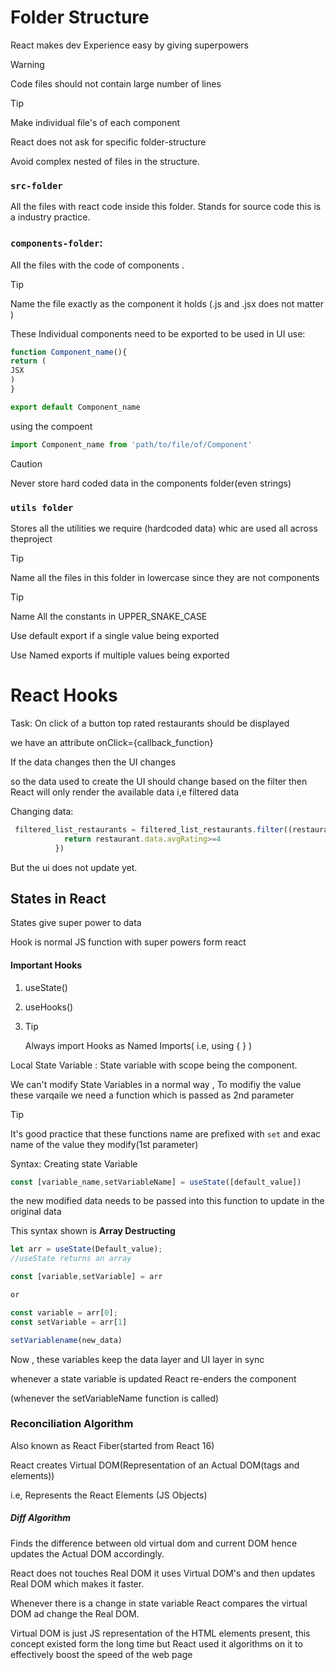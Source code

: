 # Folder Structure

React makes dev Experience easy by giving superpowers

> [!WARNING]
>
>  Code files should not contain large number of lines

> [!TIP]
>
> Make individual file's of each component



React does not ask for specific folder-structure

Avoid complex nested of files in the structure.

### `src-folder`

All the files with react code inside this folder. Stands for source code this is a industry practice.

### `components-folder`:

All the files with the code of components .

> [!TIP]
>
> Name the file exactly as the component it holds (.js and .jsx does not matter )

These Individual components need to be exported to be used in UI
use:

```js
function Component_name(){
return (
JSX
)
}

export default Component_name
```

using the compoent

```js
import Component_name from 'path/to/file/of/Component'

```

> [!CAUTION]
>
> Never store hard coded data in the components folder(even strings)

### `utils folder`

Stores all the utilities we require (hardcoded data)  whic are used all across theproject

> [!TIP]
>
> Name all the files in this folder in lowercase since they are not components

> [!TIP]
>
> Name All the constants in UPPER_SNAKE_CASE
>
> 

Use default export if a single value being exported

Use Named exports if multiple values being exported





# React Hooks

Task: On click of a button top rated restaurants should be displayed

we have an attribute onClick={callback_function}

If the data changes then the UI changes

so the data used to create the UI should change based on the filter then React will only render the available data i,e filtered data



Changing data:

```js
 filtered_list_restaurants = filtered_list_restaurants.filter((restaurant)=>{
            return restaurant.data.avgRating>=4
          })
```

But the ui does not update yet.

## States in React

States give super power to data

Hook is normal JS function with super powers form react

#### Important Hooks

1. useState()

2. useHooks()

3. > [!TIP]
   >
   > Always import Hooks as Named Imports( i.e,  using  {  } )

Local State Variable : State variable with scope being the component.

We can't modify State Variables in a normal way , To modifiy the value these varqaile we need a function which is passed as 2nd parameter

> [!TIP]
>
> It's good practice that these functions name are prefixed with `set` and exac name of the value they modify(1st parameter) 

Syntax: Creating state Variable

```js
const [variable_name,setVariableName] = useState([default_value])
```

the new modified data needs to be passed into this function to update in the original data

This syntax shown is **Array Destructing**

```js
let arr = useState(Default_value);
//useState returns an array

const [variable,setVariable] = arr

or 

const variable = arr[0];
const setVariable = arr[1]
```



```js
setVariablename(new_data)
```

Now , these variables keep the data layer and UI layer in sync 

whenever a state variable is updated React re-enders the component

(whenever the setVariableName function is called)



### Reconciliation Algorithm

Also known as React Fiber(started from React 16)

React creates Virtual DOM(Representation of an Actual DOM(tags and elements)) 

i.e, Represents the React Elements (JS Objects)



##### Diff Algorithm

Finds the difference between old virtual dom and  current DOM hence updates the Actual DOM accordingly.

React does not touches Real DOM it uses Virtual DOM's and then updates Real DOM which makes it faster.

Whenever there is a change in state variable React compares the virtual DOM ad change the Real DOM.

Virtual DOM is just JS representation of the HTML elements present, this concept existed form the long time but React used it algorithms on it to effectively boost the speed of the web page
